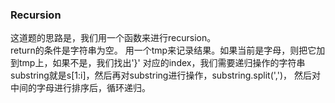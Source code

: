 ### Recursion
这道题的思路是，我们用一个函数来进行recursion。  
return的条件是字符串为空。  用一个tmp来记录结果。如果当前是字母，则把它加到tmp上，如果不是，我们找出'}' 对应的index，我们需要递归操作的字符串substring就是s[1:i]，然后再对substring进行操作，substring.split(',')， 然后对中间的字母进行排序后，循环递归。